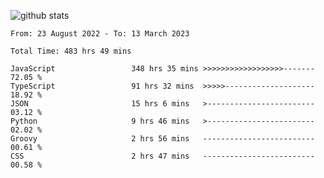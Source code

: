 
![github stats](https://github-readme-stats.vercel.app/api?username=realmahd1&show_icons=true&theme=codeSTACKr&hide_rank=true&count_private=true)

<!--START_SECTION:waka-->

```text
From: 23 August 2022 - To: 13 March 2023

Total Time: 483 hrs 49 mins

JavaScript                 348 hrs 35 mins >>>>>>>>>>>>>>>>>>-------   72.05 %
TypeScript                 91 hrs 32 mins  >>>>>--------------------   18.92 %
JSON                       15 hrs 6 mins   >------------------------   03.12 %
Python                     9 hrs 46 mins   >------------------------   02.02 %
Groovy                     2 hrs 56 mins   -------------------------   00.61 %
CSS                        2 hrs 47 mins   -------------------------   00.58 %
```

<!--END_SECTION:waka-->
